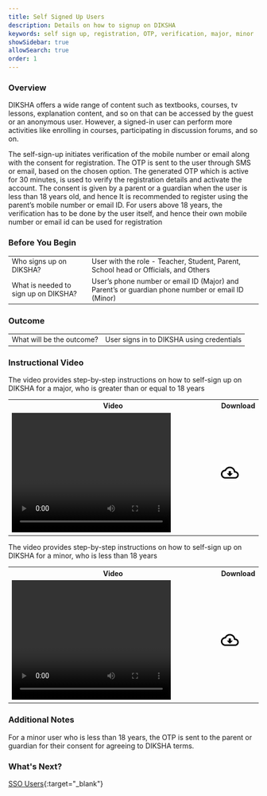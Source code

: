 ```yaml
---
title: Self Signed Up Users
description: Details on how to signup on DIKSHA
keywords: self sign up, registration, OTP, verification, major, minor
showSidebar: true
allowSearch: true
order: 1
---
```


### Overview

DIKSHA offers a wide range of content such as textbooks, courses, tv lessons, explanation content, and so on that can be accessed by the guest or an anonymous user. However, a signed-in user can perform more activities like enrolling in courses, participating in discussion forums, and so on.

The self-sign-up initiates verification of the mobile number or email along with the consent for registration. The OTP is sent to the user through SMS or email, based on the chosen option. The generated OTP which is active for 30 minutes, is used to verify the registration details and activate the account. The consent is given by a parent or a guardian when the user is less than 18 years old, and hence It is recommended to register using the parent’s mobile number or email ID. For users above 18 years, the verification has to be done by the user itself, and hence their own mobile number or email id can be used for registration

### Before You Begin

<table>
<tr><td>Who signs up on DIKSHA?</td>
<td>User with the role - Teacher, Student, Parent, School head or Officials, and Others</td>
</tr>
<tr><td>What is needed to sign up on DIKSHA?</td>
<td>User’s phone number or email ID (Major) and Parent’s or guardian phone number or email ID (Minor)
</td></tr>
</table>

### Outcome

<table>
<tr><td>What will be the outcome?</td>
<td>User signs in to DIKSHA using credentials</td>
</tr>
</table>

### Instructional Video  

The video provides step-by-step instructions on how to self-sign up on DIKSHA for a major, who is greater than or equal to 18 years  

<table>
  <tr>
    <th style="width:85%;">Video</th>
    <th style="width:15%;">Download</th>
  </tr>
  <tr>
    <td><video width="320" height="240" controls><source src="../video/self-sign-up-major.mp4" type="video/mp4"></video></td>
    <td class="text-center"><a href="../video/self-sign-up-major.mp4" download><img src="../../../assets/imgs/icons/outline_cloud_download.png"></a></td>
  </tr>
</table>

The video provides step-by-step instructions on how to self-sign up on DIKSHA for a minor, who is less than 18 years

<table>
  <tr>
    <th style="width:85%;">Video</th>
    <th style="width:15%;">Download</th>
  </tr>
  <tr>
    <td><video width="320" height="240" controls><source src="../video/self-sign-up-minor.mp4" type="video/mp4"></video></td>
    <td class="text-center"><a href="../video/self-sign-up-minor.mp4" download><img src="../../../assets/imgs/icons/outline_cloud_download.png"></a></td>
  </tr>
</table>

### Additional Notes

For a minor user who is less than 18 years, the OTP is sent to the parent or guardian for their consent for agreeing to DIKSHA terms.

### What's Next?  

[SSO Users](./sso-users.html){:target="_blank"}

